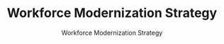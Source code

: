 ---
layout: resources-landing
title: "Workforce Modernization Strategy"
subtitle: "Workforce Modernization Strategy"
doc-link: ../assets/files/Strategic-Plan-Final-Draft-v-1.0-1.pdf
filters: financial-management-workforce cfoc guidance 2021
fiscal_year: 2021
---